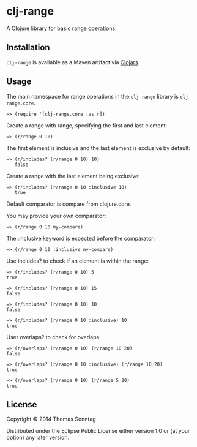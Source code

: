 # clj-range

A Clojure library for basic range operations.

## Installation

`clj-range` is available as a Maven artifact via [Clojars](http://clojars.org/clj-range).

## Usage

The main namespace for range operations in the `clj-range` library is `clj-range.core`.

    => (require '[clj-range.core :as r])

Create a range with range, specifying the first and last element:

    => (r/range 0 10)

The first element is inclusive and the last element is exclusive by default:

    => (r/includes? (r/range 0 10) 10)
       false

Create a range with the last element being exclusive:

    => (r/includes? (r/range 0 10 :inclusive 10)
       true

Default comparator is compare from clojure.core.

You may provide your own comparator:

    => (r/range 0 10 my-compare)

The :inclusive keyword is expected before the comparator:

    => (r/range 0 10 :inclusive my-compare)

Use includes? to check if an element is within the range:

    => (r/includes? (r/range 0 10) 5 
    true

    => (r/includes? (r/range 0 10) 15 
    false

    => (r/includes? (r/range 0 10) 10 
    false

    => (r/includes? (r/range 0 10 :inclusive) 10 
    true

User overlaps? to check for overlaps:

    => (r/overlaps? (r/range 0 10) (r/range 10 20)
    false

    => (r/overlaps? (r/range 0 10 :inclusive) (r/range 10 20)
    true

    => (r/overlaps? (r/range 0 10) (r/range 5 20)
    true

## License

Copyright © 2014 Thomas Sonntag 

Distributed under the Eclipse Public License either version 1.0 or (at
your option) any later version.
